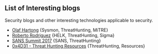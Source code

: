 ## List of Interesting blogs

Security blogs and other interesting technologies applicable to security.

* [Olaf Hartong](https://medium.com/@olafhartong) {Sysmon, ThreatHunting, MiTRE}
* [Roberto Rodriguez](https://medium.com/@Cyb3rWard0g) {HELK, ThreatHunting, Sigma}
* [SANS Summit 2017](https://www.youtube.com/playlist?list=PLfouvuAjspTr95R60Kt7ZcoerR6tYoCLA) {SANS, ThreatHunting}
* [0x4D31 - Threat Hunting Resources](https://github.com/0x4D31/awesome-threat-detection) {ThreatHunting, Resources}
